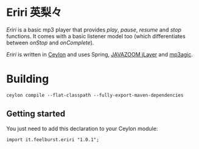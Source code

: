 # Eriri 英梨々
_Eriri_ is a basic mp3 player that provides _play_, _pause_, _resume_ and _stop_ functions. It comes with a basic listener model too (which differentiates between _onStop_ and _onComplete_).

_Eriri_ is written in [Ceylon](https://ceylon-lang.org) and uses Spring, [JAVAZOOM jLayer](http://www.javazoom.net/javalayer/javalayer.html) and [mp3agic](https://github.com/mpatric/mp3agic).

# Building

	ceylon compile --flat-classpath --fully-export-maven-dependencies
	
## Getting started

You just need to add this declaration to your Ceylon module:

```ceylon
import it.feelburst.eriri "1.0.1";
```
